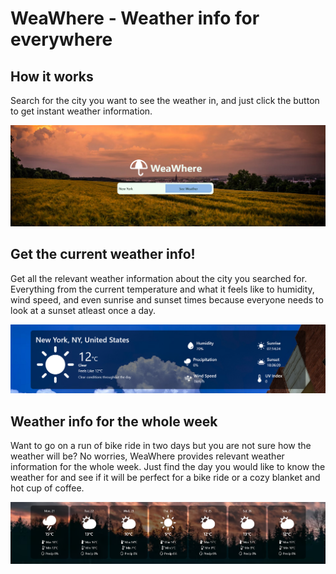 # WeaWhere - Weather info for everywhere

## How it works

Search for the city you want to see the weather in, and just click the button to get instant weather information.

![](./src//assets/screenshots/hero.png)

## Get the current weather info!

Get all the relevant weather information about the city you searched for. Everything from the
current temperature and what it feels like to humidity, wind speed, and even sunrise and sunset times because
everyone needs to look at a sunset atleast once a day.

![](./src/assets/screenshots/current-weather.png)

## Weather info for the whole week

Want to go on a run of bike ride in two days but you are not sure how the weather will be? No worries,
WeaWhere provides relevant weather information for the whole week. Just find the day you would like to know the weather for and
see if it will be perfect for a bike ride or a cozy blanket and hot cup of coffee.

![](/src/assets/screenshots/next-week.png)